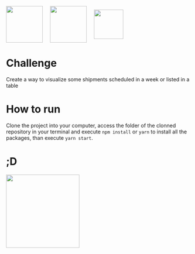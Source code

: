 <div style="display: flex; gap: 20px; align-items: center;">
<img height="100" src="https://cdn.icon-icons.com/icons2/2699/PNG/512/reactjs_logo_icon_170805.png" />
<img height="100" src="https://mui.com/static/logo.png" />
<img height="80" src="https://upload.wikimedia.org/wikipedia/commons/thumb/4/4c/Typescript_logo_2020.svg/2048px-Typescript_logo_2020.svg.png" />
</div>

# Challenge

Create a way to visualize some shipments scheduled in a week or listed in a table

# How to run

Clone the project into your computer, access the folder of the clonned repository in your terminal and execute `npm install` or `yarn` to install all the packages, than execute `yarn start`.

# ;D

<img width="200" src="https://media.giphy.com/media/aNqEFrYVnsS52/giphy.gif" />
